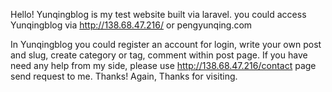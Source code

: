 <This is branch v1.0>

Hello! Yunqingblog is my test website built via laravel. you could access Yunqingblog via http://138.68.47.216/ or pengyunqing.com

In Yunqingblog you could register an account for login, write your own post and slug, create category or tag, comment within post page. If you have need any help from my side, please use http://138.68.47.216/contact page send request to me. Thanks! Again, Thanks for visiting.
